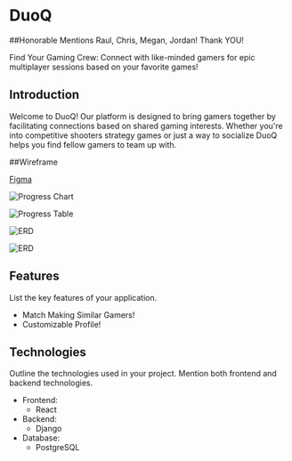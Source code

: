 # DuoQ

##Honorable Mentions 
Raul, Chris, Megan, Jordan! Thank YOU! 

Find Your Gaming Crew: Connect with like-minded gamers for epic multiplayer sessions based on your favorite games!

## Introduction

Welcome to DuoQ! Our platform is designed to bring gamers together by facilitating connections based on shared gaming interests. Whether you're into competitive shooters strategy games or just a way to socialize DuoQ helps you find fellow gamers to team up with.

##Wireframe 

[Figma]([https://example.com/demo](https://www.figma.com/file/P8xKmfEPJTwGf2TJD0vA0A/DuoQ?type=design&node-id=0%3A1&mode=design&t=BP20tp7628XCSKD5-1))


![Progress Chart](https://i.imgur.com/YXIxF79.png)

![Progress Table](https://i.imgur.com/1f8ccSh.png)

![ERD](https://i.imgur.com/cV2egLB.png)

![ERD](https://i.imgur.com/cV2egLB.png)

## Features

List the key features of your application.

- Match Making Similar Gamers!
- Customizable Profile!

## Technologies

Outline the technologies used in your project. Mention both frontend and backend technologies.

- Frontend:
  - React
- Backend:
  - Django
- Database:
  - PostgreSQL



